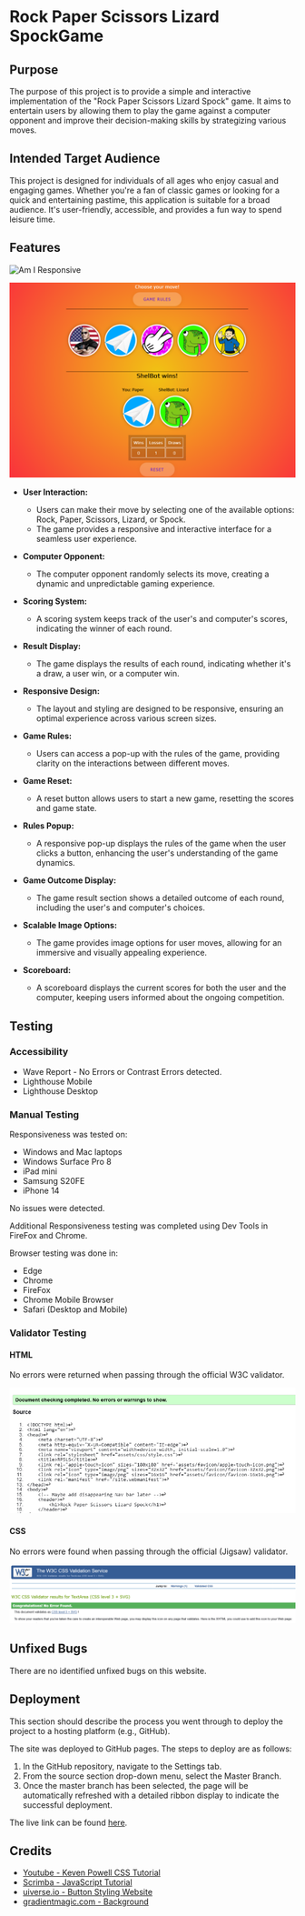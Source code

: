 # Rock Paper Scissors Lizard SpockGame

## Purpose

The purpose of this project is to provide a simple and interactive implementation of the "Rock Paper Scissors Lizard Spock" game. It aims to entertain users by allowing them to play the game against a computer opponent and improve their decision-making skills by strategizing various moves.

## Intended Target Audience

This project is designed for individuals of all ages who enjoy casual and engaging games. Whether you're a fan of classic games or looking for a quick and entertaining pastime, this application is suitable for a broad audience. It's user-friendly, accessible, and provides a fun way to spend leisure time.

## Features

![Am I Responsive](assets/images/documentation/Am-I-Responsive.png)

![Feature Screenshot](assets/images/documentation/rpsls.png)

- **User Interaction:**
  - Users can make their move by selecting one of the available options: Rock, Paper, Scissors, Lizard, or Spock.
  - The game provides a responsive and interactive interface for a seamless user experience.

- **Computer Opponent:**
  - The computer opponent randomly selects its move, creating a dynamic and unpredictable gaming experience.

- **Scoring System:**
  - A scoring system keeps track of the user's and computer's scores, indicating the winner of each round.

- **Result Display:**
  - The game displays the results of each round, indicating whether it's a draw, a user win, or a computer win.

- **Responsive Design:**
  - The layout and styling are designed to be responsive, ensuring an optimal experience across various screen sizes.

- **Game Rules:**
  - Users can access a pop-up with the rules of the game, providing clarity on the interactions between different moves.

- **Game Reset:**
  - A reset button allows users to start a new game, resetting the scores and game state.

- **Rules Popup:**
  - A responsive pop-up displays the rules of the game when the user clicks a button, enhancing the user's understanding of the game dynamics.

- **Game Outcome Display:**
  - The game result section shows a detailed outcome of each round, including the user's and computer's choices.

- **Scalable Image Options:**
  - The game provides image options for user moves, allowing for an immersive and visually appealing experience.

- **Scoreboard:**
  - A scoreboard displays the current scores for both the user and the computer, keeping users informed about the ongoing competition.

## Testing

### Accessibility

- Wave Report - No Errors or Contrast Errors detected.
- Lighthouse Mobile
- Lighthouse Desktop

### Manual Testing

Responsiveness was tested on:

- Windows and Mac laptops
- Windows Surface Pro 8
- iPad mini
- Samsung S20FE
- iPhone 14

No issues were detected.

Additional Responsiveness testing was completed using Dev Tools in FireFox and Chrome.

Browser testing was done in:

- Edge
- Chrome
- FireFox
- Chrome Mobile Browser
- Safari (Desktop and Mobile)

### Validator Testing

#### HTML

No errors were returned when passing through the official W3C validator.

![Html Validatort](assets/images/documentation/Html-Checker.png)

#### CSS

No errors were found when passing through the official (Jigsaw) validator.

![CSS Validatort](assets/images/documentation/css-validator.png)

## Unfixed Bugs

There are no identified unfixed bugs on this website.

## Deployment

This section should describe the process you went through to deploy the project to a hosting platform (e.g., GitHub).

The site was deployed to GitHub pages. The steps to deploy are as follows:

1. In the GitHub repository, navigate to the Settings tab.
2. From the source section drop-down menu, select the Master Branch.
3. Once the master branch has been selected, the page will be automatically refreshed with a detailed ribbon display to indicate the successful deployment.

The live link can be found [here](https://bear81.github.io/rockPaperScissorsLizardSpock/).

## Credits

- [Youtube - Keven Powell CSS Tutorial](#)
- [Scrimba - JavaScript Tutorial](#)
- [uiverse.io - Button Styling Website](#)
- [gradientmagic.com - Background](#)
